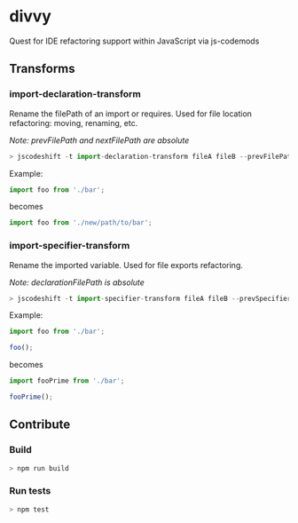 # divvy
Quest for IDE refactoring support within JavaScript via js-codemods

## Transforms

### import-declaration-transform

Rename the filePath of an import or requires. Used for file location refactoring: moving, renaming, etc.

_Note: prevFilePath and nextFilePath are absolute_

```js
> jscodeshift -t import-declaration-transform fileA fileB --prevFilePath=/Users/jurassic/example/bar --nextFilePath=/Users/jurassic/example/new/path/to/bar
```

Example:

```js
import foo from './bar';
```

 becomes

 ```js
import foo from './new/path/to/bar';
 ```

### import-specifier-transform

Rename the imported variable. Used for file exports refactoring.

_Note: declarationFilePath is absolute_

```js
> jscodeshift -t import-specifier-transform fileA fileB --prevSpecifier=foo --nextSpecifier=fooPrime --declarationFilePath=/Users/jurassic/example/bar
```

Example:

```js
import foo from './bar';

foo();
```

 becomes

 ```js
import fooPrime from './bar';

fooPrime();
 ```

## Contribute

### Build
```js
> npm run build
```

### Run tests
```js
> npm test
```

